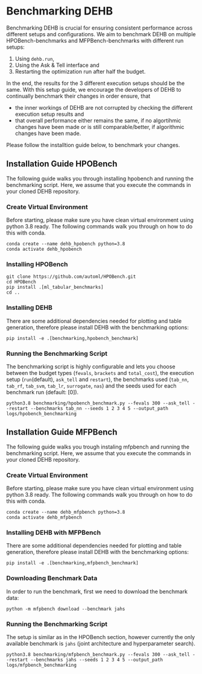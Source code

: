 # Benchmarking DEHB
Benchmarking DEHB is crucial for ensuring consistent performance across different setups and configurations. We aim to benchmark DEHB on multiple HPOBench-benchmarks and MFPBench-benchmarks with different run setups:

1. Using `dehb.run`,
2. Using the Ask & Tell interface and
3. Restarting the optimization run after half the budget.

In the end, the results for the 3 different execution setups should be the same. With this setup guide, we encourage the developers of DEHB to continually benchmark their changes in order ensure, that 

- the inner workings of DEHB are not corrupted by checking the different execution setup results and
- that overall performance either remains the same, if no algortihmic changes have been made or is still comparable/better, if algorithmic changes have been made.

Please follow the installtion guide below, to benchmark your changes.

## Installation Guide HPOBench
The following guide walks you through installing hpobench and running the benchmarking script. Here, we assume that you execute the commands in your cloned DEHB repository.
### Create Virtual Environment
Before starting, please make sure you have clean virtual environment using python 3.8 ready. The following commands walk you through on how to do this with conda.
```
conda create --name dehb_hpobench python=3.8
conda activate dehb_hpobench
```
### Installing HPOBench
```
git clone https://github.com/automl/HPOBench.git
cd HPOBench 
pip install .[ml_tabular_benchmarks]
cd ..
```
### Installing DEHB
There are some additional dependencies needed for plotting and table generation, therefore please install DEHB with the benchmarking options:
```
pip install -e .[benchmarking,hpobench_benchmark]
```
### Running the Benchmarking Script
The benchmarking script is highly configurable and lets you choose between the budget types (`fevals`, `brackets` and `total_cost`), the execution setup (`run`(default), `ask_tell` and `restart`), the benchmarks used (`tab_nn`, `tab_rf`, `tab_svm`, `tab_lr`, `surrogate`, `nas`) and the seeds used for each benchmark run (default: [0]). 
```
python3.8 benchmarking/hpobench_benchmark.py --fevals 300 --ask_tell --restart --benchmarks tab_nn --seeds 1 2 3 4 5 --output_path logs/hpobench_benchmarking
```

## Installation Guide MFPBench
The following guide walks you trough instaling mfpbench and running the benchmarking script. Here, we assume that you execute the commands in your cloned DEHB repository.

### Create Virtual Environment
Before starting, please make sure you have clean virtual environment using python 3.8 ready. The following commands walk you through on how to do this with conda.
```
conda create --name dehb_mfpbench python=3.8
conda activate dehb_mfpbench
```

### Installing DEHB with MFPBench
There are some additional dependencies needed for plotting and table generation, therefore please install DEHB with the benchmarking options:
```
pip install -e .[benchmarking,mfpbench_benchmark]
```

### Downloading Benchmark Data
In order to run the benchmark, first we need to download the benchmark data:
```
python -m mfpbench download --benchmark jahs
```
### Running the Benchmarking Script
The setup is similar as in the HPOBench section, however currently the only available benchmark is `jahs` (joint architecture and hyperparameter search).
```
python3.8 benchmarking/mfpbench_benchmark.py --fevals 300 --ask_tell --restart --benchmarks jahs --seeds 1 2 3 4 5 --output_path logs/mfpbench_benchmarking
```
